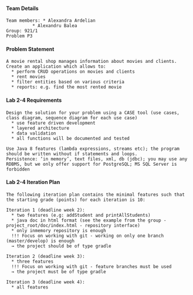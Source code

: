 #### Team Details

	Team members: * Alexandra Ardelian
		      * Alexandru Balea
	Group: 921/1
	Problem P3


#### Problem Statement

	A movie rental shop manages information about movies and clients. Create an application which allows to:
	  * perform CRUD operations on movies and clients
	  * rent movies
	  * filter entities based on various criteria
	  * reports: e.g. find the most rented movie

#### Lab 2-4 Requirements

	Design the solution for your problem using a CASE tool (use cases, class diagram, sequence diagram for each use case)
	  * use feature driven development
	  * layered architecture 
	  * data validation
	  * all functions will be documented and tested

	Use Java 8 features (lambda expressions, streams etc); the program should be written without if statements and loops.
	Persistence: ‘in memory’, text files, xml, db (jdbc); you may use any RDBMS, but we only offer support for PostgreSQL; MS SQL Server is forbidden

	
#### Lab 2-4 Iteration Plan

	The following iteration plan contains the minimal features such that the starting grade (points) for each iteration is 10:
	
	Iteration 1 (deadline week 2):
	  * two features (e.g: addStudent and printAllStudents)
	  * java doc in html format (see the example from the group - project_root/doc/index.html - repository interface)
	  * only inmemory repository is enough
	  !!! Focus on working with git - working on only one branch (master/develop) is enough
	  → the project should be of type gradle

	Iteration 2 (deadline week 3):
	  * three features
	  !!! Focus on working with git - feature branches must be used
	  → the project must be of type gradle
	
	Iteration 3 (deadline week 4):
	  * all features
